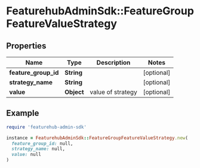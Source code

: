 # FeaturehubAdminSdk::FeatureGroupFeatureValueStrategy

## Properties

| Name | Type | Description | Notes |
| ---- | ---- | ----------- | ----- |
| **feature_group_id** | **String** |  | [optional] |
| **strategy_name** | **String** |  | [optional] |
| **value** | **Object** | value of strategy | [optional] |

## Example

```ruby
require 'featurehub-admin-sdk'

instance = FeaturehubAdminSdk::FeatureGroupFeatureValueStrategy.new(
  feature_group_id: null,
  strategy_name: null,
  value: null
)
```

